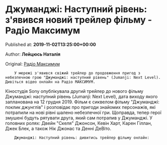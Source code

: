 
# Джуманджі: Наступний рівень: з'явився новий трейлер фільму - Радіо Максимум

Published at: **2019-11-02T13:25:00+00:00**

Author: **Лейцюсь Наталія**

Original: [Радіо Максимум](https://maximum.fm/dzhumandzhi-nastupnij-riven-zyavivsya-novij-trejler-filmu_n168947)


        У мережі з'явився свіжий трейлер до продовження пригод з небезпечною грою "Джуманджі: наступний рівень" (Jumanji: Next Level). Дивіться відео онлайн на Радіо МАКСИМУМ.
      
Кіностудія Sony опублікувала другий трейлер до нового фільму Джуманджі: наступний рівень (Jumanji: Next Level), дата виходу якого запланована на 12 грудня 2019.
Фільм є сиквелом фільму "Джуманджі: поклик джунглів" і розповідає про пригоди знайомих персонажів, які потрапили на нові рівні шалено небезпечної гри. Щоправда, тепер герої змушені будуть рятувати друга, який сам потрапив у Джуманджі.
У головних ролях: Двейн "Скеля" Джонсон, Кевін Харт, Карен Гіллан, Джек Блек, а також Нік Джонас та Денні ДеВіто.

        Джуманджі: Наступний рівень: дивитись трейлер фільму онлайн:
      
